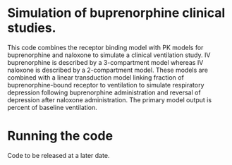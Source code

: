 # Simulation of buprenorphine clinical studies. 
This code combines the receptor binding model with PK models for buprenorphine and naloxone to simulate a clinical ventilation study. IV buprenorphine is described by a 3-compartment model whereas IV naloxone is described by a 2-compartment model. These models are combined with a linear transduction model linking fraction of buprenorphine-bound receptor to ventilation to simulate respiratory depression following buprenorphine administration and reversal of depression after naloxone administration. The primary model output is percent of baseline ventilation.

# Running the code 

Code to be released at a later date.
